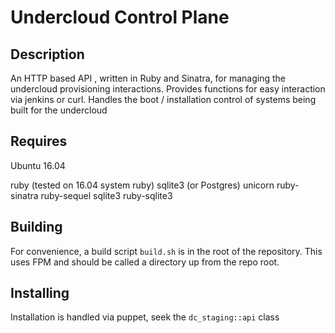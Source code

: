 # Undercloud Control Plane 

## Description 

An HTTP based API , written in Ruby and Sinatra, for managing the undercloud provisioning interactions. Provides functions for easy interaction via jenkins or curl. 
Handles the boot / installation control of systems being built for the undercloud

## Requires

Ubuntu 16.04

ruby (tested on 16.04 system ruby)
sqlite3 (or Postgres) 
unicorn
ruby-sinatra
ruby-sequel
sqlite3
ruby-sqlite3

## Building

For convenience, a build script `build.sh` is in the root of the repository. This uses FPM and should be called a directory up from the repo root.

## Installing

Installation is handled via puppet, seek the `dc_staging::api` class 


